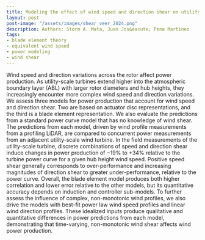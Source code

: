 ```yaml
---
title: Modeling the effect of wind speed and direction shear on utility-scale wind turbine power production
layout: post
post-image: "/assets/images/shear_veer_2024.png"
description: Authors: Storm A. Mata, Juan Jos&eacute; Pena Martinez
tags:
- blade element theory
- equivalent wind speed
- power modeling
- wind shear
---
```


Wind speed and direction variations across the rotor affect power production. As utility-scale turbines extend higher into the atmospheric boundary layer (ABL) with larger rotor diameters and hub heights, they increasingly encounter more complex wind speed and direction variations. We assess three models for power production that account for wind speed and direction shear. Two are based on actuator disc representations, and the third is a blade element representation. We also evaluate the predictions from a standard power curve model that has no knowledge of wind shear. The predictions from each model, driven by wind profile measurements from a profiling LiDAR, are compared to concurrent power measurements from an adjacent utility-scale wind turbine. In the field measurements of the utility-scale turbine, discrete combinations of speed and direction shear induce changes in power production of −19% to +34% relative to the turbine power curve for a given hub height wind speed. Positive speed shear generally corresponds to over-performance and increasing magnitudes of direction shear to greater under-performance, relative to the power curve. Overall, the blade element model produces both higher correlation and lower error relative to the other models, but its quantitative accuracy depends on induction and controller sub-models. To further assess the influence of complex, non-monotonic wind profiles, we also drive the models with best-fit power law wind speed profiles and linear wind direction profiles. These idealized inputs produce qualitative and quantitative differences in power predictions from each model, demonstrating that time-varying, non-monotonic wind shear affects wind power production.
